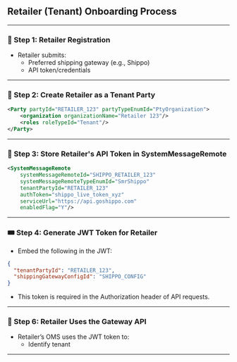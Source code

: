 ## Retailer (Tenant) Onboarding Process

---

### 📝 Step 1: Retailer Registration
- Retailer submits:
    - Preferred shipping gateway (e.g., Shippo)
    - API token/credentials

---

### 🧱 Step 2: Create Retailer as a Tenant Party
```xml
<Party partyId="RETAILER_123" partyTypeEnumId="PtyOrganization">
    <organization organizationName="Retailer 123"/>
    <roles roleTypeId="Tenant"/>
</Party>
```

---

### 🔐 Step 3: Store Retailer's API Token in SystemMessageRemote
```xml
<SystemMessageRemote
    systemMessageRemoteId="SHIPPO_RETAILER_123"
    systemMessageRemoteTypeEnumId="SmrShippo"
    tenantPartyId="RETAILER_123"
    authToken="shippo_live_token_xyz"
    serviceUrl="https://api.goshippo.com"
    enabledFlag="Y"/>
```

---

### 🎟️ Step 4: Generate JWT Token for Retailer
- Embed the following in the JWT:
```json
{
  "tenantPartyId": "RETAILER_123",
  "shippingGatewayConfigId": "SHIPPO_CONFIG"
}
```
- This token is required in the Authorization header of API requests.

---

### 📡 Step 6: Retailer Uses the Gateway API
- Retailer’s OMS uses the JWT token to:
    - Identify tenant

---

